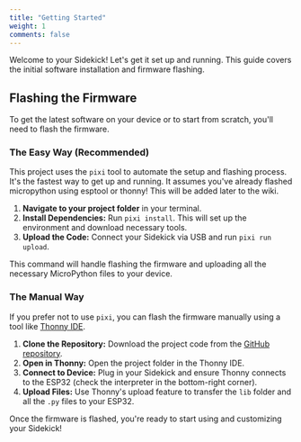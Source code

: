```yaml
---
title: "Getting Started"
weight: 1
comments: false
---
```


Welcome to your Sidekick! Let's get it set up and running. This guide covers the initial software installation and firmware flashing.

## Flashing the Firmware

To get the latest software on your device or to start from scratch, you'll need to flash the firmware.

### The Easy Way (Recommended)

This project uses the `pixi` tool to automate the setup and flashing process. It's the fastest way to get up and running. It assumes you've already flashed micropython using esptool or thonny! This will be added later to the wiki. 

1.  **Navigate to your project folder** in your terminal.
2.  **Install Dependencies:** Run `pixi install`. This will set up the environment and download necessary tools.
3.  **Upload the Code:** Connect your Sidekick via USB and run `pixi run upload`.

This command will handle flashing the firmware and uploading all the necessary MicroPython files to your device.

### The Manual Way

If you prefer not to use `pixi`, you can flash the firmware manually using a tool like [Thonny IDE](https://thonny.org/).

1.  **Clone the Repository:** Download the project code from the [GitHub repository](https://github.com/meetsidekick/code).
2.  **Open in Thonny:** Open the project folder in the Thonny IDE.
3.  **Connect to Device:** Plug in your Sidekick and ensure Thonny connects to the ESP32 (check the interpreter in the bottom-right corner).
4.  **Upload Files:** Use Thonny's upload feature to transfer the `lib` folder and all the `.py` files to your ESP32.

Once the firmware is flashed, you're ready to start using and customizing your Sidekick!